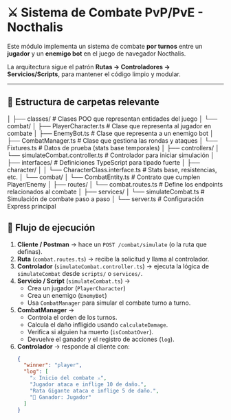 # ⚔️ Sistema de Combate PvP/PvE - Nocthalis

Este módulo implementa un sistema de combate **por turnos** entre un **jugador** y un **enemigo bot** en el juego de navegador Nocthalis.

La arquitectura sigue el patrón **Rutas → Controladores → Servicios/Scripts**, para mantener el código limpio y modular.

---

## 📂 Estructura de carpetas relevante

│
├── classes/ # Clases POO que representan entidades del juego
│ └── combat/
│ ├── PlayerCharacter.ts # Clase que representa al jugador en combate
│ ├── EnemyBot.ts # Clase que representa a un enemigo bot
│ ├── CombatManager.ts # Clase que gestiona las rondas y ataques
│ └── Fixtures.ts # Datos de prueba (stats base temporales)
│
├── controllers/
│ └── simulateCombat.controller.ts # Controlador para iniciar simulación
│
├── interfaces/ # Definiciones TypeScript para tipado fuerte
│ ├── character/
│ │ └── CharacterClass.interface.ts # Stats base, resistencias, etc.
│ └── combat/
│ └── CombatEntity.ts # Contrato que cumplen Player/Enemy
│
├── routes/
│ └── combat.routes.ts # Define los endpoints relacionados al combate
│
├── services/
│ └── simulateCombat.ts # Simulación de combate paso a paso
│
└── server.ts # Configuración Express principal

## 🔹 Flujo de ejecución

1. **Cliente / Postman** → hace un `POST /combat/simulate` (o la ruta que definas).
2. **Ruta** (`combat.routes.ts`) → recibe la solicitud y llama al controlador.
3. **Controlador** (`simulateCombat.controller.ts`) → ejecuta la lógica de `simulateCombat` desde `scripts/` o `services/`.
4. **Servicio / Script** (`simulateCombat.ts`) →
   - Crea un jugador (`PlayerCharacter`)
   - Crea un enemigo (`EnemyBot`)
   - Usa `CombatManager` para simular el combate turno a turno.
5. **CombatManager** →
   - Controla el orden de los turnos.
   - Calcula el daño infligido usando `calculateDamage`.
   - Verifica si alguien ha muerto (`isCombatOver`).
   - Devuelve el ganador y el registro de acciones (`log`).
6. **Controlador** → responde al cliente con:
   ```json
   {
     "winner": "player",
     "log": [
       "⚔️ Inicio del combate ⚔️",
       "Jugador ataca e inflige 10 de daño.",
       "Rata Gigante ataca e inflige 5 de daño.",
       "🥇 Ganador: Jugador"
     ]
   }
   ```
